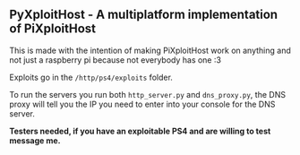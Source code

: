PyXploitHost - A multiplatform implementation of PiXploitHost
-------------------------------------------------------------

This is made with the intention of making PiXploitHost work on anything and not just a raspberry pi because not everybody has one :3

Exploits go in the `/http/ps4/exploits` folder.

To run the servers you run both `http_server.py` and `dns_proxy.py`, the DNS proxy will tell you the IP you need to enter into your console for the DNS server.

**Testers needed, if you have an exploitable PS4 and are willing to test message me.**